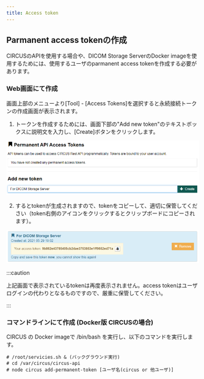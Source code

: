 ```yaml
---
title: Access token
---
```


## Parmanent access tokenの作成

CIRCUSのAPIを使用する場合や、DICOM Storage ServerのDocker imageを使用するためには、使用するユーザのparmanent access tokenを作成する必要があります。

### Web画面にて作成

画面上部のメニューより[Tool] - [Access Tokens]を選択すると永続接続トークンの作成画面が表示されます。

1. トークンを作成するためには、画面下部の"Add new token"のテキストボックスに説明文を入力し、[Create]ボタンをクリックします。

  ![Add new token](add-new-token.png)

2. するとtokenが生成されますので、tokenをコピーして、適切に保管してください（token右側のアイコンをクリックするとクリップボードにコピーされます）。

  ![Token created](token-created.png)

  :::caution

  上記画面で表示されているtokenは再度表示されません。access tokenはユーザログインの代わりとなるものですので、厳重に保管してください。

  :::

### コマンドラインにて作成 (Docker版 CIRCUSの場合)

CIRCUS の Docker imageで /bin/bash を実行し、以下のコマンドを実行します。

    # /root/servicies.sh & (バックグラウンド実行)
    # cd /var/circus/circus-api
    # node circus add-permanent-token [ユーザ名(circus or 他ユーザ)]